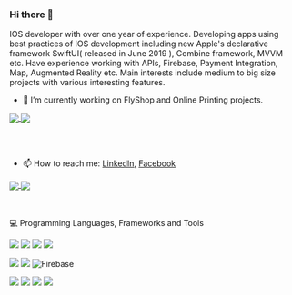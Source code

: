 ### Hi there 👋

IOS developer with over one year of experience. Developing apps using best practices of IOS development including new Apple's declarative framework SwiftUI( released in June 2019 ), Combine framework, MVVM etc. Have experience working with APIs, Firebase, Payment Integration, Map, Augmented Reality etc.
Main interests include medium to big size projects with various interesting features. 

- 🔭 I’m currently working on FlyShop and Online Printing projects.
<a href="https://github.com/KALIMI/OnlinePrinting">
  <img align="center" src="https://github-readme-stats.vercel.app/api/pin/?username=KALIMI&repo=OnlinePrinting&theme=vision-friendly-dark" />
</a>
<a href="https://github.com/KALIMI/FlyShop">
  <img align="center" src="https://github-readme-stats.vercel.app/api/pin/?username=KALIMI&repo=FlyShop&theme=vision-friendly-dark" />
</a>


<br></br>
- 📫 How to reach me: [LinkedIn](https://www.linkedin.com/in/karen-mirakyan-236915202/), [Facebook](https://www.facebook.com/karen.mirakyan/)

<a href="https://github.com/anuraghazra/github-readme-stats">
  <img align="center" src="https://github-readme-stats.vercel.app/api?username=KALIMI&show_icons=true&theme=synthwave" />
</a>
<a href="https://github.com/KALIMI">
  <img align="center" src="https://github-readme-stats.vercel.app/api/top-langs/?username=KALIMI&layout=compact&theme=dark" />
</a>

<br></br>
💻  Programming Languages, Frameworks and Tools

![](https://img.shields.io/badge/Code-Swift-informational?style=plastic&logo=Swift&logoColor=white&color=2bbc8a)
![](https://img.shields.io/badge/Code-Kotlin-informational?style=plastic&logo=Kotlin&logoColor=white&color=2bbc8a)
![](https://img.shields.io/badge/Code-Java-informational?style=plastic&logo=Java&logoColor=white&color=2bbc8a)
![](https://img.shields.io/badge/Code-C++-informational?style=plastic&logo=C++&logoColor=white&color=2bbc8a)

![](https://img.shields.io/badge/SwiftUI-informational?style=plastic&logo=apple&logoColor=white&color=2bbc8a)
![](https://img.shields.io/badge/Combine-informational?style=plastic&logo=apple&logoColor=white&color=2bbc8a)
![Firebase](https://img.shields.io/badge/-Firebase-05122A?style=flat-square&logo=Firebase)

![](https://img.shields.io/badge/AugmentedReality-informational?style=plastic&logo=apple&logoColor=white&color=2bbc8a)
![](https://img.shields.io/badge/SDWebImageSwiftUI-informational?style=plastic&logo=github&logoColor=white&color=2bbc8a)
![](https://img.shields.io/badge/Alamofire-informational?style=plastic&logo=github&logoColor=white&color=2bbc8a)
![](https://img.shields.io/badge/FocusEntity-informational?style=plastic&logo=github&logoColor=white&color=2bbc8a)


<!--
**KALIMI/KALIMI** is a ✨ _special_ ✨ repository because its `README.md` (this file) appears on your GitHub profile.

Here are some ideas to get you started:

- 🌱 I’m currently learning ...
- 👯 I’m looking to collaborate on ...
- 🤔 I’m looking for help with ...
- 💬 Ask me about ...
- 😄 Pronouns: ...
- ⚡ Fun fact: ...
-->
